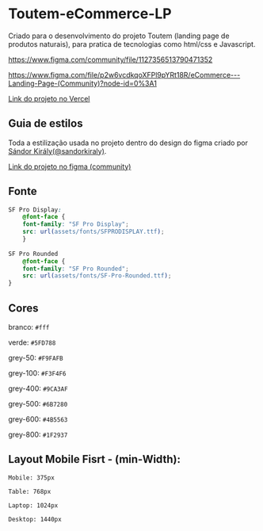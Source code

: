 # Toutem-eCommerce-LP
Criado para o desenvolvimento do projeto Toutem (landing page de produtos naturais), para pratica de tecnologias como html/css e Javascript.

https://www.figma.com/community/file/1127356513790471352

https://www.figma.com/file/p2w6vcdkqoXFPl9pYRt18R/eCommerce---Landing-Page-(Community)?node-id=0%3A1

[Link do projeto no Vercel](https://sing-in-nftmkt.vercel.app/)

## Guia de estilos

Toda a estilização usada no projeto dentro do design do figma criado por [Sándor Király(@sandorkiraly)](https://www.figma.com/@sandorkiraly).

[Link do projeto no figma (community)](https://www.figma.com/community/file/1127356513790471352)

## Fonte

```CSS
SF Pro Display:
    @font-face {
    font-family: "SF Pro Display";
    src: url(assets/fonts/SFPRODISPLAY.ttf);
    }
    
SF Pro Rounded
    @font-face {
    font-family: "SF Pro Rounded";
    src: url(assets/fonts/SF-Pro-Rounded.ttf);
}
```

## Cores

branco: `#fff`

verde: `#5FD788`

grey-50: `#F9FAFB`

grey-100: `#F3F4F6`

grey-400: `#9CA3AF`

grey-500: `#6B7280`

grey-600: `#4B5563`

grey-800: `#1F2937`

## Layout Mobile Fisrt - (min-Width):

`Mobile: 375px`

`Table: 768px`

`Laptop: 1024px`

`Desktop: 1440px`
